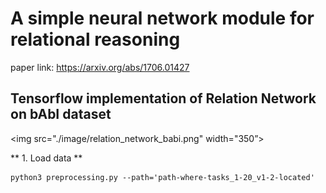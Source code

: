 # A simple neural network module for relational reasoning

paper link: https://arxiv.org/abs/1706.01427

## Tensorflow implementation of Relation Network on bAbI dataset

<img src="./image/relation_network_babi.png" width="350”>

** 1. Load data **
```
python3 preprocessing.py --path='path-where-tasks_1-20_v1-2-located'

